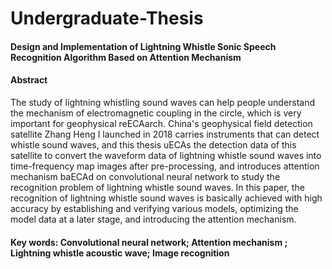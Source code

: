 # Undergraduate-Thesis

#### Design and Implementation of Lightning Whistle Sonic Speech Recognition Algorithm Based on Attention Mechanism

#### Abstract  

The study of lightning whistling sound waves can help people understand the mechanism of electromagnetic coupling in the circle, which is very important for geophysical reECAarch. China's geophysical field detection satellite Zhang Heng I launched in 2018 carries instruments that can detect whistle sound waves, and this thesis uECAs the detection data of this satellite to convert the waveform data of lightning whistle sound waves into time-frequency map images after pre-processing, and introduces attention mechanism baECAd on convolutional neural network to study the recognition problem of lightning whistle sound waves. In this paper, the recognition of lightning whistle sound waves is basically achieved with high accuracy by establishing and verifying various models, optimizing the model data at a later stage, and introducing the attention mechanism.


#### Key words: Convolutional neural network; Attention mechanism ; Lightning whistle acoustic wave; Image recognition
